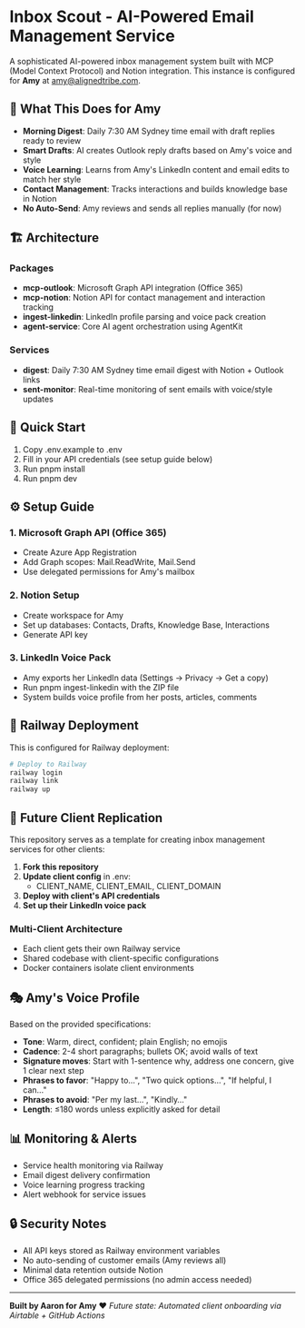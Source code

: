 ﻿# Inbox Scout - AI-Powered Email Management Service

A sophisticated AI-powered inbox management system built with MCP (Model Context Protocol) and Notion integration. This instance is configured for **Amy** at amy@alignedtribe.com.

## 🎯 What This Does for Amy

- **Morning Digest**: Daily 7:30 AM Sydney time email with draft replies ready to review
- **Smart Drafts**: AI creates Outlook reply drafts based on Amy's voice and style
- **Voice Learning**: Learns from Amy's LinkedIn content and email edits to match her style
- **Contact Management**: Tracks interactions and builds knowledge base in Notion
- **No Auto-Send**: Amy reviews and sends all replies manually (for now)

## 🏗️ Architecture

### Packages
- **mcp-outlook**: Microsoft Graph API integration (Office 365)
- **mcp-notion**: Notion API for contact management and interaction tracking  
- **ingest-linkedin**: LinkedIn profile parsing and voice pack creation
- **agent-service**: Core AI agent orchestration using AgentKit

### Services
- **digest**: Daily 7:30 AM Sydney time email digest with Notion + Outlook links
- **sent-monitor**: Real-time monitoring of sent emails with voice/style updates

## 🚀 Quick Start

1. Copy .env.example to .env
2. Fill in your API credentials (see setup guide below)
3. Run pnpm install
4. Run pnpm dev

## ⚙️ Setup Guide

### 1. Microsoft Graph API (Office 365)
- Create Azure App Registration
- Add Graph scopes: Mail.ReadWrite, Mail.Send
- Use delegated permissions for Amy's mailbox

### 2. Notion Setup
- Create workspace for Amy
- Set up databases: Contacts, Drafts, Knowledge Base, Interactions
- Generate API key

### 3. LinkedIn Voice Pack
- Amy exports her LinkedIn data (Settings → Privacy → Get a copy)
- Run pnpm ingest-linkedin with the ZIP file
- System builds voice profile from her posts, articles, comments

## 🐳 Railway Deployment

This is configured for Railway deployment:

```bash
# Deploy to Railway
railway login
railway link
railway up
```

## 🔄 Future Client Replication

This repository serves as a template for creating inbox management services for other clients:

1. **Fork this repository**
2. **Update client config** in .env:
   - CLIENT_NAME, CLIENT_EMAIL, CLIENT_DOMAIN
3. **Deploy with client's API credentials**
4. **Set up their LinkedIn voice pack**

### Multi-Client Architecture
- Each client gets their own Railway service
- Shared codebase with client-specific configurations
- Docker containers isolate client environments

## 🎭 Amy's Voice Profile

Based on the provided specifications:
- **Tone**: Warm, direct, confident; plain English; no emojis
- **Cadence**: 2-4 short paragraphs; bullets OK; avoid walls of text
- **Signature moves**: Start with 1-sentence why, address one concern, give 1 clear next step
- **Phrases to favor**: "Happy to…", "Two quick options…", "If helpful, I can…"
- **Phrases to avoid**: "Per my last…", "Kindly…"
- **Length**: ≤180 words unless explicitly asked for detail

## 📊 Monitoring & Alerts

- Service health monitoring via Railway
- Email digest delivery confirmation
- Voice learning progress tracking
- Alert webhook for service issues

## 🔒 Security Notes

- All API keys stored as Railway environment variables
- No auto-sending of customer emails (Amy reviews all)
- Minimal data retention outside Notion
- Office 365 delegated permissions (no admin access needed)

---

**Built by Aaron for Amy** ❤️
*Future state: Automated client onboarding via Airtable + GitHub Actions*